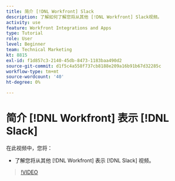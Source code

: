 ```yaml
---
title: 简介 [!DNL Workfront] Slack
description: 了解如何了解您将从其他 [!DNL Workfront] Slack视频。
activity: use
feature: Workfront Integrations and Apps
type: Tutorial
role: User
level: Beginner
team: Technical Marketing
kt: 8815
exl-id: f1d857c3-2140-45db-8473-1183baa490d2
source-git-commit: d1f5c4a558f737cb8188e209a16b91b67d32285c
workflow-type: tm+mt
source-wordcount: '40'
ht-degree: 0%

---
```


# 简介 [!DNL Workfront] 表示 [!DNL Slack]

在此视频中，您将：

* 了解您将从其他 [!DNL Workfront] 表示 [!DNL Slack] 视频。

>[!VIDEO](https://video.tv.adobe.com/v/335116/?quality=12)
